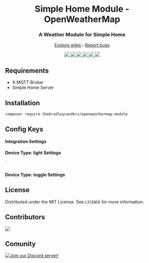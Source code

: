 <p align="center">
  <h1 align="center">Simple Home Module - OpenWeatherMap</h3>
  <h3 align="center">A Weather Module for Simple Home</h3>
  <p align="center">
    <a href="https://github.com/">Explore wikis</a>
    <sub><sup>•</sub></sup>
    <a href="https://github.com/">Report bugs</a>
  </p>
  <p align="center">
    <a href="https://github.com/Simple-Home/Simple-Home/search?l=php">
        <img src="https://img.shields.io/badge/PHP-brightgreen.svg"/>
    </a>
    <a href="https://laravel.com/">
        <img src="https://img.shields.io/badge/framework-Laravel-red.svg"/>
    </a>
    <a href="https://github.com/Simple-Home/Simple-Home/search?l=js">
        <img src="https://img.shields.io/badge/JS-red.svg"/>
    </a>
    <a href="https://github.com/Simple-Home/Simple-Home/search?l=html">
        <img src="https://img.shields.io/badge/HTML-blue.svg"/>
    </a>
    <a href="https://discord.gg/XJpT3UQ">
        <img src="https://img.shields.io/discord/604697675430101003.svg?color=Blue&label=Discord&logo=Discord"/>
    </a>
    <a href="./LICENSE">
        <img src="https://img.shields.io/badge/License-MIT-yellow.svg"/>
    </a>
  </p>
</p>

## Requirements
*  A MQTT Broker
*  Simple Home Server

## Installation
```composer require thebradleysanders/openweathermap-module```

## Config Keys
#### Integration Settings

#### Device Type: light Settings
`
#### Device Type: toggle Settings


## License
Distributed under the MIT License. See `LICENSE` for more information.

## Contributors
<a href="https://github.com/Simple-Home/Simple-Home/graphs/contributors">
  <img src="https://contrib.rocks/image?repo=Simple-Home/Simple-Home" />
</a>

## Comunity
[![Join our Discord server!](https://invidget.switchblade.xyz/XJpT3UQ)](http://discord.gg/XJpT3UQ)
